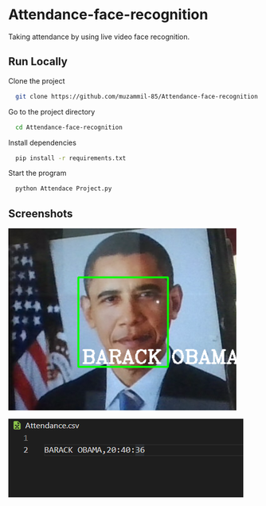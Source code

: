 
# Attendance-face-recognition

Taking attendance by using live video face recognition.



## Run Locally

Clone the project

```bash
  git clone https://github.com/muzammil-85/Attendance-face-recognition.git
```

Go to the project directory

```bash
  cd Attendance-face-recognition
```

Install dependencies

```bash
  pip install -r requirements.txt
```

Start the program

```bash
  python Attendace Project.py
```


## Screenshots

![App Screenshot](https://raw.githubusercontent.com/muzammil-85/Attendance-face-recognition/master/readResource/faceshot.png)

![App Screenshot](https://raw.githubusercontent.com/muzammil-85/Attendance-face-recognition/master/readResource/attendanceshot.png)




